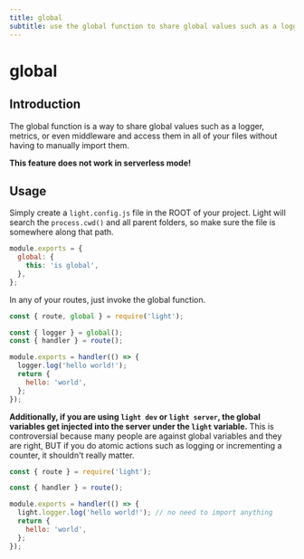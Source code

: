 ```yaml
---
title: global
subtitle: use the global function to share global values such as a logger
---
```


# global

## Introduction

The global function is a way to share global values such as a logger, metrics, or even middleware and access them in all of your files without having to manually import them.

**This feature does not work in serverless mode!**

## Usage

Simply create a `light.config.js` file in the ROOT of your project. Light will search the `process.cwd()` and all parent folders, so make sure the file is somewhere along that path.

```javascript
module.exports = {
  global: {
    this: 'is global',
  },
};
```

In any of your routes, just invoke the global function.

```javascript
const { route, global } = require('light');

const { logger } = global();
const { handler } = route();

module.exports = handler(() => {
  logger.log('hello world!');
  return {
    hello: 'world',
  };
});
```

**Additionally, if you are using `light dev` or `light server`, the global variables get injected into the server under the `light` variable.** This is controversial because many people are against global variables and they are right, BUT if you do atomic actions such as logging or incrementing a counter, it shouldn't really matter.

```javascript
const { route } = require('light');

const { handler } = route();

module.exports = handler(() => {
  light.logger.log('hello world!'); // no need to import anything
  return {
    hello: 'world',
  };
});
```

